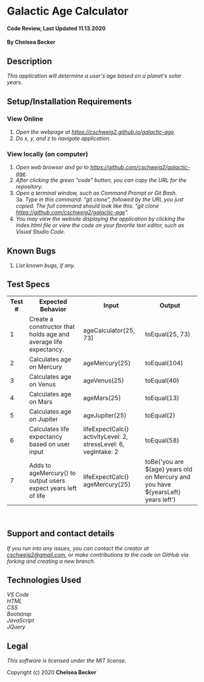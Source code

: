 # Galactic Age Calculator

#### Code Review, Last Updated 11.13.2020

#### **By Chelsea Becker**

## Description

_This application will determine a user's age based on a planet's solar years._

## Setup/Installation Requirements
### View Online
1. _Open the webpage at https://cschweig2.github.io/galactic-age._
2. _Do x, y, and z to navigate application._

### View locally (on computer)
1. _Open web browser and go to https://github.com/cschweig2/galactic-age._
2. _After clicking the green "code" button, you can copy the URL for the repository._
3. _Open a terminal window, such as Command Prompt or Git Bash._<br>
  3a. _Type in this command: "git clone", followed by the URL you just copied. The full command should look like this: "git clone https://github.com/cschweig2/galactic-age"._
4. _You may view the website displaying the application by clicking the index.html file or view the code on your favorite text editor, such as Visual Studio Code._

## Known Bugs

1. _List known bugs, if any._

## Test Specs

<table>
  <tr>
    <th>Test #</th>
    <th>Expected Behavior</th>
    <th>Input</th>
    <th>Output</th>
  </tr>
  <tr>
    <td>1</td>
    <td>Create a constructor that holds age and average life expectancy.
    <td>ageCalculator(25, 73)</td>
    <td>toEqual(25, 73)</td>
  </tr>
  <tr>
    <td>2</td>
    <td>Calculates age on Mercury</td>
    <td>ageMercury(25)</td>
    <td>toEqual(104)</td>
  </tr>
  <tr>
    <td>3</td>
    <td>Calculates age on Venus</td>
    <td>ageVenus(25)</td>
    <td>toEqual(40)</td>
  </tr>
  <tr>
    <td>4</td>
    <td>Calculates age on Mars</td>
    <td>ageMars(25)</td>
    <td>toEqual(13)</td>
  </tr>
  <tr>
    <td>5</td>
    <td>Calculates age on Jupiter</td>
    <td>ageJupiter(25)</td>
    <td>toEqual(2)</td>
  </tr>
  <tr>
    <td>6</td>
    <td>Calculates life expectancy based on user input</td>
    <td>lifeExpectCalc()<br>activityLevel: 2, stressLevel: 6, vegIntake: 2</td>
    <td>toEqual(58)</td>
  </tr>
  <tr>
    <td>7</td>
    <td>Adds to ageMercury() to output users expect years left of life</td>
    <td>lifeExpectCalc()<br>ageMercury(25)</td>
    <td>toBe('you are ${age} years old on Mercury and you have ${yearsLeft} years left')</td>
  </tr>

    
</table>
<br>


## Support and contact details

_If you run into any issues, you can contact the creator at cschweig2@gmail.com, or make contributions to the code on GitHub via forking and creating a new branch._

## Technologies Used

_VS Code_ <br>
_HTML_ <br>
_CSS_ <br>
_Bootstrap_ <br>
_JavaScript_ <br>
_JQuery_ <br>

## Legal

*This software is licensed under the MIT license.*

Copyright (c) 2020 **Chelsea Becker**